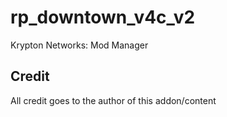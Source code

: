 # rp_downtown_v4c_v2
Krypton Networks: Mod Manager

## Credit
All credit goes to the author of this addon/content

